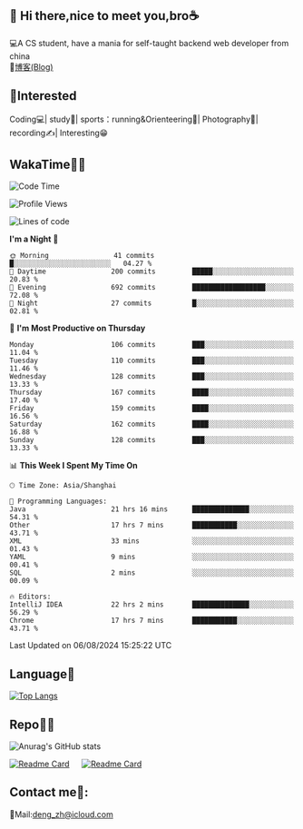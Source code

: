 👋 Hi there,nice to meet you,bro☕
---
💻A CS student, have a mania for self-taught backend web developer from china   
📌[博客(Blog)](https://github.com/HealUP/MyBlog)

 <!-- waka-box start -->
 <!-- waka-box end -->
 
🧲**Interested**
--
Coding💻| study📖| sports：running&Orienteering🏃‍| Photography📸| recording✍️| Interesting😁

WakaTime👨‍💻
---
<!--START_SECTION:waka-->
![Code Time](http://img.shields.io/badge/Code%20Time-1%2C636%20hrs%2016%20mins-blue)

![Profile Views](http://img.shields.io/badge/Profile%20Views-0-blue)

![Lines of code](https://img.shields.io/badge/From%20Hello%20World%20I%27ve%20Written-205.0%20thousand%20lines%20of%20code-blue)

**I'm a Night 🦉** 

```text
🌞 Morning                41 commits          █░░░░░░░░░░░░░░░░░░░░░░░░   04.27 % 
🌆 Daytime                200 commits         █████░░░░░░░░░░░░░░░░░░░░   20.83 % 
🌃 Evening                692 commits         ██████████████████░░░░░░░   72.08 % 
🌙 Night                  27 commits          █░░░░░░░░░░░░░░░░░░░░░░░░   02.81 % 
```
📅 **I'm Most Productive on Thursday** 

```text
Monday                   106 commits         ███░░░░░░░░░░░░░░░░░░░░░░   11.04 % 
Tuesday                  110 commits         ███░░░░░░░░░░░░░░░░░░░░░░   11.46 % 
Wednesday                128 commits         ███░░░░░░░░░░░░░░░░░░░░░░   13.33 % 
Thursday                 167 commits         ████░░░░░░░░░░░░░░░░░░░░░   17.40 % 
Friday                   159 commits         ████░░░░░░░░░░░░░░░░░░░░░   16.56 % 
Saturday                 162 commits         ████░░░░░░░░░░░░░░░░░░░░░   16.88 % 
Sunday                   128 commits         ███░░░░░░░░░░░░░░░░░░░░░░   13.33 % 
```


📊 **This Week I Spent My Time On** 

```text
🕑︎ Time Zone: Asia/Shanghai

💬 Programming Languages: 
Java                     21 hrs 16 mins      ██████████████░░░░░░░░░░░   54.31 % 
Other                    17 hrs 7 mins       ███████████░░░░░░░░░░░░░░   43.71 % 
XML                      33 mins             ░░░░░░░░░░░░░░░░░░░░░░░░░   01.43 % 
YAML                     9 mins              ░░░░░░░░░░░░░░░░░░░░░░░░░   00.41 % 
SQL                      2 mins              ░░░░░░░░░░░░░░░░░░░░░░░░░   00.09 % 

🔥 Editors: 
IntelliJ IDEA            22 hrs 2 mins       ██████████████░░░░░░░░░░░   56.29 % 
Chrome                   17 hrs 7 mins       ███████████░░░░░░░░░░░░░░   43.71 % 
```


 Last Updated on 06/08/2024 15:25:22 UTC
<!--END_SECTION:waka-->

Language🚀
---
[![Top Langs](https://github-readme-stats.vercel.app/api/top-langs/?username=HealUP&layout=compact&hide_border=true)](https://github.com/HealUP)

Repo🧑‍💻
---
![Anurag's GitHub stats](https://github-readme-stats.vercel.app/api?username=HealUP&count_private=true&show_icons=true&theme=gruvbox&hide_border=true) 

[![Readme Card](https://github-readme-stats.vercel.app/api/pin/?username=HealUP&repo=InternetEy&theme=transparent)](https://github.com/HealUP/InternetEy) &emsp;
[![Readme Card](https://github-readme-stats.vercel.app/api/pin/?username=HealUP&repo=CampusExperience&theme=transparent)](https://github.com/HealUP/CampusExperience)


Contact me📱:
---
📮Mail:deng_zh@icloud.com  
